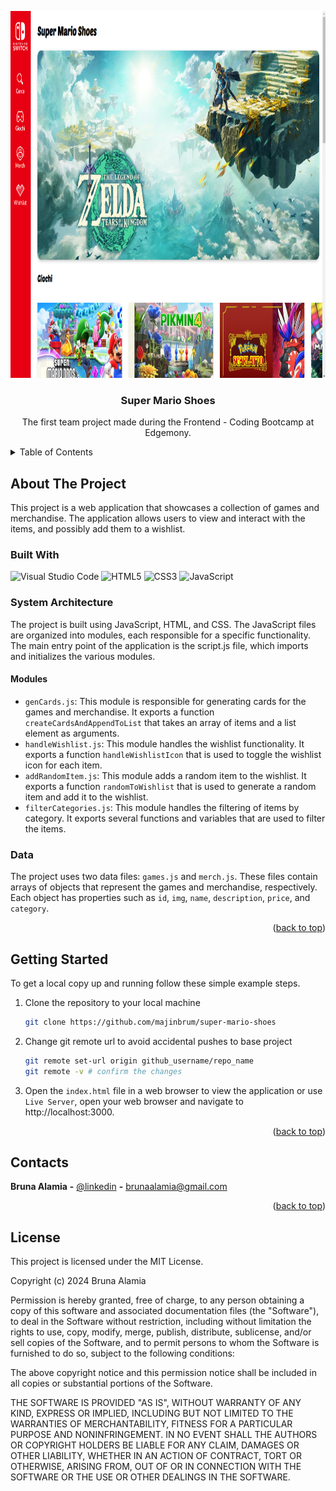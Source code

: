 <!-- PROJECT -->

<a id="readme-top"></a>

<div align="center">
 <img src="./preview.png" alt="Preview" width="521" height="587">

  <h3 align="center">Super Mario Shoes</h3>

  <p align="center">
    The first team project made during the Frontend - Coding Bootcamp at Edgemony.
  </p>
</div>

<!-- TABLE OF CONTENTS -->
<details>
  <summary>Table of Contents</summary>
  <ol>
    <li>
      <a href="#about-the-project">About The Project</a>
      <ul>
        <li>
            <a href="#built-with">Built With</a>
        </li>
        <li>
            <a href="#system-architecture">System Architecture</a>
        </li>
        <li>
            <a href="#modules">Modules</a>
        </li>
                <li>
            <a href="#data">Data</a>
        </li>
      </ul>
    </li>
    <li>
        <a href="#getting-started">Getting Started</a>
    </li>
    <li>
        <a href="#contacts">Contacts</a>
    </li>
    <li>
        <a href="#references">References</a>
    </li>
    <li>
        <a href="#license">License</a>
    </li>
  </ol>
</details>

<!-- ABOUT THE PROJECT -->

## About The Project

This project is a web application that showcases a collection of games and merchandise. The application allows users to view and interact with the items, and possibly add them to a wishlist.

### Built With

<div display="flex">
  <img src="https://img.shields.io/badge/Visual%20Studio%20Code-0078d7.svg?style=flat&logo=visual-studio-code&logoColor=white" alt="Visual Studio Code" />
    <img src="https://img.shields.io/badge/html5-%23E34F26.svg?style=flat&logo=html5&logoColor=white" alt="HTML5" />
    <img src="https://img.shields.io/badge/css3-%231572B6.svg?style=flat&logo=css3&logoColor=white" alt="CSS3" />
    <img src="https://img.shields.io/badge/javascript-%23323330.svg?style=flat&logo=javascript&logoColor=%23F7DF1E" alt="JavaScript" />
</div>

### System Architecture

The project is built using JavaScript, HTML, and CSS. The JavaScript files are organized into modules, each responsible for a specific functionality. The main entry point of the application is the script.js file, which imports and initializes the various modules.

#### Modules

- `genCards.js`: This module is responsible for generating cards for the games and merchandise. It exports a function `createCardsAndAppendToList` that takes an array of items and a list element as arguments.
- `handleWishlist.js`: This module handles the wishlist functionality. It exports a function `handleWishlistIcon` that is used to toggle the wishlist icon for each item.
- `addRandomItem.js`: This module adds a random item to the wishlist. It exports a function `randomToWishlist` that is used to generate a random item and add it to the wishlist.
- `filterCategories.js`: This module handles the filtering of items by category. It exports several functions and variables that are used to filter the items.

### Data

The project uses two data files: `games.js` and `merch.js`. These files contain arrays of objects that represent the games and merchandise, respectively. Each object has properties such as `id`, `img`, `name`, `description`, `price`, and `category`.

<p align="right">(<a href="#readme-top">back to top</a>)</p>

<!-- GETTING STARTED -->

## Getting Started

To get a local copy up and running follow these simple example steps.

1. Clone the repository to your local machine
   ```sh
   git clone https://github.com/majinbrum/super-mario-shoes
   ```
2. Change git remote url to avoid accidental pushes to base project
   ```sh
   git remote set-url origin github_username/repo_name
   git remote -v # confirm the changes
   ```
3. Open the `index.html` file in a web browser to view the application or use `Live Server`, open your web browser and navigate to http://localhost:3000.

<p align="right">(<a href="#readme-top">back to top</a>)</p>

<!-- CONTACTS -->

## Contacts

**Bruna Alamia** **-** [@linkedin](https://linkedin.com/in/brunaalamia) **-** brunaalamia@gmail.com

<p align="right">(<a href="#readme-top">back to top</a>)</p>

<!-- LICENSE -->

## License

This project is licensed under the MIT License.

<p>Copyright (c) 2024 Bruna Alamia

Permission is hereby granted, free of charge, to any person
obtaining a copy of this software and associated documentation
files (the "Software"), to deal in the Software without
restriction, including without limitation the rights to use,
copy, modify, merge, publish, distribute, sublicense, and/or sell
copies of the Software, and to permit persons to whom the
Software is furnished to do so, subject to the following
conditions:

The above copyright notice and this permission notice shall be
included in all copies or substantial portions of the Software.

THE SOFTWARE IS PROVIDED "AS IS", WITHOUT WARRANTY OF ANY KIND,
EXPRESS OR IMPLIED, INCLUDING BUT NOT LIMITED TO THE WARRANTIES
OF MERCHANTABILITY, FITNESS FOR A PARTICULAR PURPOSE AND
NONINFRINGEMENT. IN NO EVENT SHALL THE AUTHORS OR COPYRIGHT
HOLDERS BE LIABLE FOR ANY CLAIM, DAMAGES OR OTHER LIABILITY,
WHETHER IN AN ACTION OF CONTRACT, TORT OR OTHERWISE, ARISING
FROM, OUT OF OR IN CONNECTION WITH THE SOFTWARE OR THE USE OR
OTHER DEALINGS IN THE SOFTWARE.</p>
